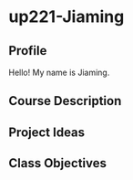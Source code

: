 # up221-Jiaming
## Profile
Hello! My name is Jiaming.
## Course Description
## Project Ideas
## Class Objectives
